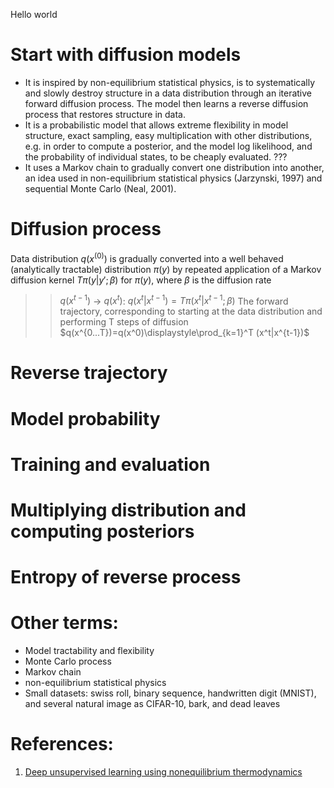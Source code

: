 Hello world
# Start with diffusion models
- It is inspired by non-equilibrium statistical physics, is to systematically and slowly destroy structure in a data distribution through an iterative forward diffusion process. The model then learns a reverse diffusion process that restores structure in data.
- It is a probabilistic model that allows extreme flexibility in model structure, exact sampling, easy multiplication with other distributions, e.g. in order to compute a posterior, and the model log likelihood, and the probability of individual states, to be cheaply evaluated. ???
- It uses a Markov chain to gradually convert one distribution into another, an idea used in non-equilibrium statistical physics (Jarzynski, 1997) and sequential Monte Carlo (Neal, 2001).
# Diffusion process
Data distribution $q(x^{(0)})$ is gradually converted into a well behaved (analytically tractable) distribution $π(y)$ by repeated application of a Markov diffusion kernel $Tπ(y|y′; β)$ for $π(y)$, where $β$ is the diffusion rate
>> $q(x^{t-1})$ &rarr; $q(x^{t})$: $q(x^t|x^{t-1}) = Tπ(x^t|x^{t-1}; β)$
The forward trajectory, corresponding to starting at the data distribution and performing T steps of diffusion
>> $q(x^{0...T})=q(x^0)\displaystyle\prod_{k=1}^T (x^t|x^{t-1})$
# Reverse trajectory
# Model probability
# Training and evaluation
# Multiplying distribution and computing posteriors
# Entropy of reverse process

# Other terms:
- Model tractability and flexibility
- Monte Carlo process
- Markov chain
- non-equilibrium statistical physics
- Small datasets: swiss roll, binary sequence, handwritten digit (MNIST), and several natural image as CIFAR-10, bark, and dead leaves
# References:
1. [Deep unsupervised learning using nonequilibrium thermodynamics](https://arxiv.org/pdf/1503.03585.pdf)
